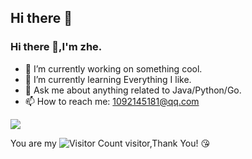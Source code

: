 ## Hi there 👋

### Hi there 👋,I'm zhe.

- 🔭 I’m currently working on something cool.
- 🌱 I’m currently learning Everything I like.
- 💬 Ask me about anything related to Java/Python/Go.
- 📫 How to reach me: 1092145181@qq.com

![](https://github-readme-stats.vercel.app/api?username=TanXiang7o&show_icons=true&theme=transparent)

You are my ![Visitor Count](https://profile-counter.glitch.me/TanXiang7o/count.svg) visitor,Thank You! :kissing_heart:







